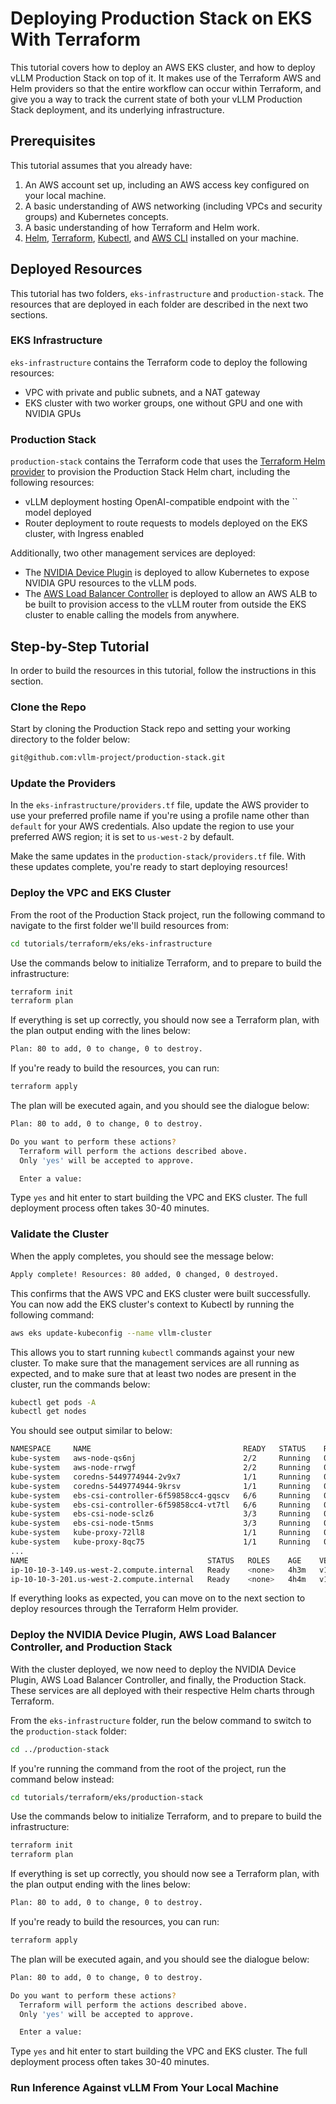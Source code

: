 # Deploying Production Stack on EKS With Terraform

This tutorial covers how to deploy an AWS EKS cluster, and how to deploy vLLM Production Stack on top of it. It makes use of the
Terraform AWS and Helm providers so that the entire workflow can occur within Terraform, and give you a way to track the current
state of both your vLLM Production Stack deployment, and its underlying infrastructure.

## Prerequisites

This tutorial assumes that you already have:

1. An AWS account set up, including an AWS access key configured on your local machine.
2. A basic understanding of AWS networking (including VPCs and security groups) and Kubernetes concepts.
3. A basic understanding of how Terraform and Helm work.
4. [Helm](https://helm.sh/docs/intro/install/), [Terraform](https://developer.hashicorp.com/terraform/tutorials/aws-get-started/install-cli), [Kubectl](https://kubernetes.io/docs/tasks/tools/#kubectl), and [AWS CLI](https://docs.aws.amazon.com/cli/latest/userguide/getting-started-install.html) installed on your machine.

## Deployed Resources

This tutorial has two folders, `eks-infrastructure` and `production-stack`. The resources that are deployed in each folder are described in the next two sections.

### EKS Infrastructure

`eks-infrastructure` contains the Terraform code to deploy the following resources:

- VPC with private and public subnets, and a NAT gateway
- EKS cluster with two worker groups, one without GPU and one with NVIDIA GPUs

### Production Stack

`production-stack` contains the Terraform code that uses the [Terraform Helm provider](https://registry.terraform.io/providers/hashicorp/helm/latest/docs) to provision
the Production Stack Helm chart, including the following resources:

- vLLM deployment hosting OpenAI-compatible endpoint with the `` model deployed
- Router deployment to route requests to models deployed on the EKS cluster, with Ingress enabled

Additionally, two other management services are deployed:

- The [NVIDIA Device Plugin](https://github.com/NVIDIA/k8s-device-plugin) is deployed to allow Kubernetes to expose NVIDIA GPU resources to the vLLM pods.
- The [AWS Load Balancer Controller](https://kubernetes-sigs.github.io/aws-load-balancer-controller/v2.11/) is deployed to allow an AWS ALB to be built to
provision access to the vLLM router from outside the EKS cluster to enable calling the models from anywhere.

## Step-by-Step Tutorial

In order to build the resources in this tutorial, follow the instructions in this section.

### Clone the Repo

Start by cloning the Production Stack repo and setting your working directory to the folder below:

```bash
git@github.com:vllm-project/production-stack.git
```

### Update the Providers

In the `eks-infrastructure/providers.tf` file, update the AWS provider to use your preferred profile name if you're using a profile name other than `default` for your AWS credentials. Also update the region to use your preferred AWS region; it is set to `us-west-2` by default.

Make the same updates in the `production-stack/providers.tf` file. With these updates complete, you're ready to start deploying resources!

### Deploy the VPC and EKS Cluster

From the root of the Production Stack project, run the following command to navigate to the first folder we'll build resources from:

```bash
cd tutorials/terraform/eks/eks-infrastructure
```

Use the commands below to initialize Terraform, and to prepare to build the infrastructure:

```bash
terraform init
terraform plan
```

If everything is set up correctly, you should now see a Terraform plan, with the plan output ending with the lines below:

```bash
Plan: 80 to add, 0 to change, 0 to destroy.
```

If you're ready to build the resources, you can run:

```bash
terraform apply
```

The plan will be executed again, and you should see the dialogue below:

```bash
Plan: 80 to add, 0 to change, 0 to destroy.

Do you want to perform these actions?
  Terraform will perform the actions described above.
  Only 'yes' will be accepted to approve.

  Enter a value:
```

Type `yes` and hit enter to start building the VPC and EKS cluster. The full deployment process often takes 30-40 minutes.

### Validate the Cluster

When the apply completes, you should see the message below:

```bash
Apply complete! Resources: 80 added, 0 changed, 0 destroyed.
```

This confirms that the AWS VPC and EKS cluster were built successfully. You can now add the EKS cluster's context to Kubectl by running the following command:

```bash
aws eks update-kubeconfig --name vllm-cluster
```

This allows you to start running `kubectl` commands against your new cluster. To make sure that the management services are all running as expected, and to make sure that at least two nodes are present in the cluster, run the commands below:

```bash
kubectl get pods -A
kubectl get nodes
```

You should see output similar to below:

```bash
NAMESPACE     NAME                                  READY   STATUS    RESTARTS   AGE
kube-system   aws-node-qs6nj                        2/2     Running   0          4h2m
kube-system   aws-node-rrwgf                        2/2     Running   0          4h2m
kube-system   coredns-5449774944-2v9x7              1/1     Running   0          5h4m
kube-system   coredns-5449774944-9krsv              1/1     Running   0          5h4m
kube-system   ebs-csi-controller-6f59858cc4-gqscv   6/6     Running   0          4h2m
kube-system   ebs-csi-controller-6f59858cc4-vt7tl   6/6     Running   0          4h2m
kube-system   ebs-csi-node-sclz6                    3/3     Running   0          4h2m
kube-system   ebs-csi-node-t5nms                    3/3     Running   0          4h2m
kube-system   kube-proxy-72ll8                      1/1     Running   0          4h4m
kube-system   kube-proxy-8qc75                      1/1     Running   0          4h3m
...
NAME                                        STATUS   ROLES    AGE    VERSION
ip-10-10-3-149.us-west-2.compute.internal   Ready    <none>   4h3m   v1.32.1-eks-5d632ec
ip-10-10-3-201.us-west-2.compute.internal   Ready    <none>   4h4m   v1.32.1-eks-5d632ec
```

If everything looks as expected, you can move on to the next section to deploy resources through the Terraform Helm provider.

### Deploy the NVIDIA Device Plugin, AWS Load Balancer Controller, and Production Stack

With the cluster deployed, we now need to deploy the NVIDIA Device Plugin, AWS Load Balancer Controller, and finally, the Production Stack. These services are all deployed with their respective Helm charts through Terraform.

From the `eks-infrastructure` folder, run the below command to switch to the `production-stack` folder:

```bash
cd ../production-stack
```

If you're running the command from the root of the project, run the command below instead:

```bash
cd tutorials/terraform/eks/production-stack
```

Use the commands below to initialize Terraform, and to prepare to build the infrastructure:

```bash
terraform init
terraform plan
```

If everything is set up correctly, you should now see a Terraform plan, with the plan output ending with the lines below:

```bash
Plan: 80 to add, 0 to change, 0 to destroy.
```

If you're ready to build the resources, you can run:

```bash
terraform apply
```

The plan will be executed again, and you should see the dialogue below:

```bash
Plan: 80 to add, 0 to change, 0 to destroy.

Do you want to perform these actions?
  Terraform will perform the actions described above.
  Only 'yes' will be accepted to approve.

  Enter a value:
```

Type `yes` and hit enter to start building the VPC and EKS cluster. The full deployment process often takes 30-40 minutes.

### Run Inference Against vLLM From Your Local Machine

